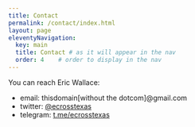 ```yaml
---
title: Contact
permalink: /contact/index.html
layout: page
eleventyNavigation:
  key: main
  title: Contact # as it will appear in the nav
  order: 4    # order to display in the nav
---
```


You can reach Eric Wallace:

- email: thisdomain[without the dotcom]@gmail.com
- twitter: [@ecrosstexas](https://www.twitter.com/ecrosstexas)
- telegram: [t.me/ecrosstexas](https://t.me/ecrosstexas)
